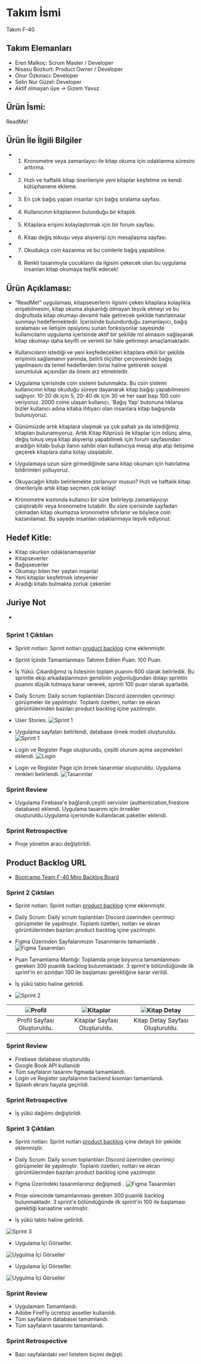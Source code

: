 # Takım İsmi

Takım F-40

## Takım Elemanları

- Eren Malkoç: Scrum Master / Developer
- Nisasu Bozkurt: Product Owner / Developer
- Onur Özkınacı: Developer
- Selin Nur Güzel: Developer
- Aktif olmayan üye -> Gizem Yavuz


## Ürün İsmi:

ReadMe!


## Ürün İle İlgili Bilgiler

-
    1. Kronometre veya zamanlayıcı ile kitap okuma için odaklanma süresini arttırma.
-
    2. Hızlı ve haftalık kitap önerileriyle yeni kitaplar keşfetme ve kendi kütüphanene ekleme.
-
    3. En çok bağış yapan insanlar için bağış sıralama sayfası.
-
    4. Kullanıcının kitaplarının bulunduğu bir kitaplık.
-
    5. Kitaplara erişimi kolaylaştırmak için bir forum sayfası.
-
    6. Kitap değiş tokuşu veya alışverişi için mesajlaşma sayfası.
-
    7. Okudukça coin kazanma ve bu coinlerle bağış yapabilme.
-
    8. Renkli tasarımıyla çocukların da ilgisini çekecek olan bu uygulama insanları kitap okumaya teşfik edecek!

## Ürün Açıklaması:

- “ReadMe!” uygulaması, kitapseverlerin ilgisini çeken kitaplara kolaylıkla erişebilmesini, kitap okuma alışkanlığı
  olmayan teşvik etmeyi ve bu doğrultuda kitap okumayı devamlı hale getirecek şekilde hatırlatmalar sunmayı
  hedeflemektedir. İçerisinde bulundurduğu zamanlayıcı, bağış sıralaması ve iletişim opsiyonu sunan fonksiyonlar
  sayesinde kullanıcıların uygulama içerisinde aktif bir şekilde rol almasını sağlayarak kitap okumayı daha keyifli ve
  verimli bir hâle getirmeyi amaçlamaktadır.

- Kullanıcıların istediği ve yeni keşfedecekleri kitaplara etkili bir şekilde erişimini sağlamanın yanında, belirli ölçütler çerçevesinde bağış yapılmasını da temel hedeflerden birisi haline getirerek sosyal sorumluluk açısından da önem arz etmektedir.

- Uygulama içerisinde coin sistemi bulunmakta. Bu coin sistemi kullanıcının kitap okuduğu süreye dayanarak kitap bağışı
  yapabilmesini sağlıyor. 10-20 dk için 5, 20-40 dk için 30 ve her saat başı 100 coin veriyoruz. 2000 coine ulaşan kullanıcı, 'Bağış Yap' butonuna tıklarsa bizler kullanıcı adına kitaba ihtiyacı olan insanlara kitap bağışında bulunuyoruz.
  
- Günümüzde artık kitaplara ulaşmak ya çok pahalı ya da istediğimiz kitapları bulunamıyoruz. Artık Kitap Köprüsü ile kitaplar için ödünç alma, değiş tokuş veya kitap alışverişi yapabilmek için forum sayfasından aradığın kitabı bulup ilanın sahibi olan kullanıcıya mesaj atıp atıp iletişime geçerek kitaplara daha kolay ulaşılabilir.
  
- Uygulamaya uzun süre girmediğinde sana kitap okuman için hatırlatma bildirimleri yolluyoruz.
  
- Okuyacağın kitabı belirlemekte zorlanıyor musun? Hızlı ve haftalık kitap önerileriyle artık kitap seçmen çok kolay!
  
- Kronometre kısmında kullanıcı bir süre belirleyip zamanlayıcıyı çalıştırabilir veya kronometre tutabilir. Bu süre içerisinde sayfadan çıkmadan kitap okumazsa kronometre sıfırlanır ve böylece coin kazanılamaz. Bu sayede insanları odaklanmaya teşvik ediyoruz.

## Hedef Kitle:

- Kitap okurken odaklanamayanlar
- Kitapseverler
- Bağışseverler
- Okumayı bilen her yaştan insanlar
- Yeni kitaplar keşfetmek isteyenler
- Aradığı kitabı bulmakta zorluk çekenler

## Juriye Not
- 

##

### Sprint 1 Çıktıları

- Sprint notları: Sprint notları [product backlog](https://miro.com/app/board/uXjVM_hL6MI=/?share_link_id=525118540066)
  içine eklenmiştir.
- Sprint İçinde Tamamlanması Tahmin Edilen Puan: 100 Puan.
- İş Yükü: Çıkardığımız iş listesinin toplam puanını 600 olarak belirledik. Bu sprintte ekip arkadaşlarımızın genelinin
  yoğunluğundan dolayı sprintin puanını düşük tutmaya karar vererek, sprinti 100 puan olarak ayarladık.
- Daily Scrum: Daily scrum toplantıları Discord üzerinden çevrimiçi görüşmeler ile yapılmıştır. Toplantı özetleri,
  notları ve ekran görüntülerinden bazıları product backlog içine yazılmıştır.

- User Stories.
  ![Sprint 1](ProjectManagement/Sprint1Documents/user_sto.png)

- Uygulama sayfaları belirlendi, database örnek modeli oluşturuldu.
  ![Sprint 1](ProjectManagement/Sprint1Documents/sprint1.png)

- Login ve Register Page oluşturuldu, çeşitli oturum açma seçenekleri eklendi.
  ![Login](ProjectManagement/Sprint1Documents/login.png)

- Login ve Register Page için örnek tasarımlar oluşturuldu. Uygulama renkleri belirlendi.
  ![Tasarımlar](ProjectManagement/Sprint1Documents/tasarımlar.png)

### Sprint Review

- Uygulama Firebase'e bağlandı,çeşitli servisler (authentication,firestore database) eklendi.
Uygulama tasarımı için örnekler oluşturuldu.Uygulama içerisinde kullanılacak paketler eklendi.

### Sprint Retrospective

- Proje yönetim aracı değiştirildi.

## Product Backlog URL

- [Bootcamp Team F-40 Miro Backlog Board](https://miro.com/app/board/uXjVM_hL6MI=/?share_link_id=525118540066)

### Sprint 2 Çıktıları

- Sprint notları: Sprint notları [product backlog](https://miro.com/app/board/uXjVM_hL6MI=/?share_link_id=525118540066)
  içine eklenmiştir.
- Daily Scrum: Daily scrum toplantıları Discord üzerinden çevrimiçi görüşmeler ile yapılmıştır. Toplantı özetleri,
  notları ve ekran görüntülerinden bazıları product backlog içine yazılmıştır.
- Figma Üzerinden Sayfalarımızın Tasarımlarını tamamladık .
  ![Figma Tasarımları](ProjectManagement/Sprint2Documents/tasarımlar.PNG)
- Puan Tamamlama Mantığı: Toplamda proje boyunca tamamlanması gereken 300 puanlık backlog bulunmaktadır. 3 sprint'e
  bölündüğünde ilk sprint'in en azından 100 ile başlaması gerektiğine karar verildi.

- İş yükü tablo haline getirildi.
- 
  ![Sprint 2](ProjectManagement/Sprint2Documents/miroo.PNG)

| ![Profil](ProjectManagement/Sprint2Documents/profile.PNG) | ![Kitaplar](ProjectManagement/Sprint2Documents/books.PNG) | ![Kitap Detay](ProjectManagement/Sprint2Documents/book_det.PNG) |
|:---:|:---:|:---:|
| Profil Sayfası Oluşturuldu. | Kitaplar Sayfası Oluşturuldu. | Kitap Detay Sayfası Oluşturuldu. |




### Sprint Review

- Firebase database oluşturuldu
- Google Book API kullanıldı
- Tüm sayfaların tasarımı figmada tamamlandı.
- Login ve Register sayfalarının backend kısımları tamamlandı.
- Splash ekranı hayata geçirildi.

### Sprint Retrospective

- İş yükü dağılımı değiştirildi.

### Sprint 3 Çıktıları

- Sprint notları: Sprint notları [product backlog](https://miro.com/app/board/uXjVM_hL6MI=/?share_link_id=525118540066)
  içine detaylı bir şekilde eklenmiştir.
- Daily Scrum: Daily scrum toplantıları Discord üzerinden çevrimiçi görüşmeler ile yapılmıştır. Toplantı özetleri,
  notları ve ekran görüntülerinden bazıları product backlog içine yazılmıştır.
- Figma Üzerindeki tasarımlarımız değişmedi .
  ![Figma Tasarımları](ProjectManagement/Sprint2Documents/tasarımlar.PNG)
- Proje sürecinde tamamlanması gereken 300 puanlık backlog bulunmaktadır. 3 sprint'e bölündüğünde ilk sprint'in  100 ile başlaması gerektiği kanaatine varılmıştır.

- İş yükü tablo haline getirildi.

![Sprint 3](ProjectManagement/Sprint3Documents/sprint3.PNG)

- Uygulama İçi Görseller.

![Uygulma İçi Görseller](ProjectManagement/Sprint3Documents/111111.PNG)

- Uygulama İçi Görseller.

![Uygulma İçi Görseller](ProjectManagement/Sprint3Documents/222222.PNG)




### Sprint Review

- Uygulamam Tamamlandı.
- Adobe FireFly ücretsiz assetler kullanıldı.
- Tüm sayfaların databasei tamamlandı.
- Tüm sayfaların tasarımı tamamlandı.


### Sprint Retrospective

- Bazı sayfalardaki veri listelem biçimi değişti.
